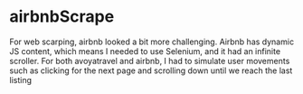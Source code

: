 # airbnbScrape

For web scarping, airbnb looked a bit more challenging. Airbnb has dynamic JS content, which means I needed to use Selenium, and it had an infinite scroller. For both avoyatravel and airbnb, I had to simulate user movements such as clicking for the next page and scrolling down until we reach the last listing
